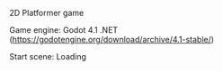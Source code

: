 2D Platformer game

Game engine: Godot 4.1 .NET (https://godotengine.org/download/archive/4.1-stable/)

Start scene: Loading
